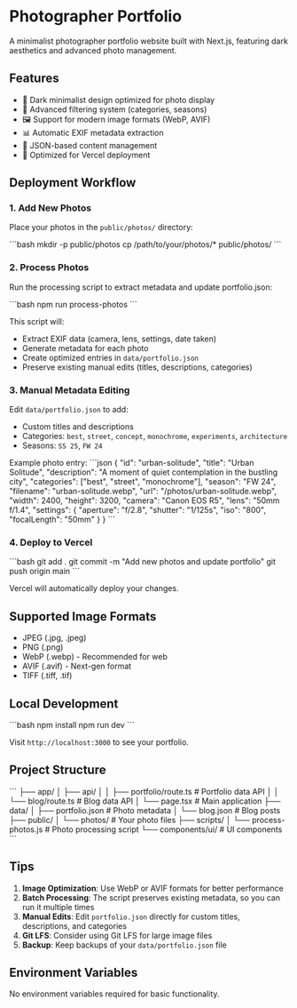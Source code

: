# Photographer Portfolio

A minimalist photographer portfolio website built with Next.js, featuring dark aesthetics and advanced photo management.

## Features

- 🎨 Dark minimalist design optimized for photo display
- 📸 Advanced filtering system (categories, seasons)
- 🖼️ Support for modern image formats (WebP, AVIF)
- 📊 Automatic EXIF metadata extraction
- 📝 JSON-based content management
- 🚀 Optimized for Vercel deployment

## Deployment Workflow

### 1. Add New Photos

Place your photos in the `public/photos/` directory:

\`\`\`bash
mkdir -p public/photos
cp /path/to/your/photos/* public/photos/
\`\`\`

### 2. Process Photos

Run the processing script to extract metadata and update portfolio.json:

\`\`\`bash
npm run process-photos
\`\`\`

This script will:
- Extract EXIF data (camera, lens, settings, date taken)
- Generate metadata for each photo
- Create optimized entries in `data/portfolio.json`
- Preserve existing manual edits (titles, descriptions, categories)

### 3. Manual Metadata Editing

Edit `data/portfolio.json` to add:
- Custom titles and descriptions
- Categories: `best`, `street`, `concept`, `monochrome`, `experiments`, `architecture`
- Seasons: `SS 25`, `FW 24`

Example photo entry:
\`\`\`json
{
  "id": "urban-solitude",
  "title": "Urban Solitude",
  "description": "A moment of quiet contemplation in the bustling city",
  "categories": ["best", "street", "monochrome"],
  "season": "FW 24",
  "filename": "urban-solitude.webp",
  "url": "/photos/urban-solitude.webp",
  "width": 2400,
  "height": 3200,
  "camera": "Canon EOS R5",
  "lens": "50mm f/1.4",
  "settings": {
    "aperture": "f/2.8",
    "shutter": "1/125s",
    "iso": "800",
    "focalLength": "50mm"
  }
}
\`\`\`

### 4. Deploy to Vercel

\`\`\`bash
git add .
git commit -m "Add new photos and update portfolio"
git push origin main
\`\`\`

Vercel will automatically deploy your changes.

## Supported Image Formats

- JPEG (.jpg, .jpeg)
- PNG (.png)
- WebP (.webp) - Recommended for web
- AVIF (.avif) - Next-gen format
- TIFF (.tiff, .tif)

## Local Development

\`\`\`bash
npm install
npm run dev
\`\`\`

Visit `http://localhost:3000` to see your portfolio.

## Project Structure

\`\`\`
├── app/
│   ├── api/
│   │   ├── portfolio/route.ts    # Portfolio data API
│   │   └── blog/route.ts         # Blog data API
│   └── page.tsx                  # Main application
├── data/
│   ├── portfolio.json            # Photo metadata
│   └── blog.json                 # Blog posts
├── public/
│   └── photos/                   # Your photo files
├── scripts/
│   └── process-photos.js         # Photo processing script
└── components/ui/                # UI components
\`\`\`

## Tips

1. **Image Optimization**: Use WebP or AVIF formats for better performance
2. **Batch Processing**: The script preserves existing metadata, so you can run it multiple times
3. **Manual Edits**: Edit `portfolio.json` directly for custom titles, descriptions, and categories
4. **Git LFS**: Consider using Git LFS for large image files
5. **Backup**: Keep backups of your `data/portfolio.json` file

## Environment Variables

No environment variables required for basic functionality.
